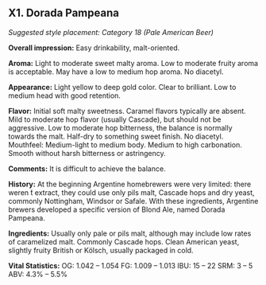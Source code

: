 ## X1. Dorada Pampeana

*Suggested style placement: Category 18 (Pale American Beer)*

**Overall impression:** Easy drinkability, malt-oriented.

**Aroma:** Light to moderate sweet malty aroma. Low to moderate fruity aroma is acceptable. May have a low to medium hop aroma. No diacetyl.

**Appearance:** Light yellow to deep gold color. Clear to brilliant. Low to medium head with good retention.

**Flavor:** Initial soft malty sweetness. Caramel flavors typically are absent. Mild to moderate hop flavor (usually Cascade), but should not be aggressive. Low to moderate hop bitterness, the balance is normally towards the malt. Half-dry to something sweet finish. No diacetyl. Mouthfeel: Medium-light to medium body. Medium to high carbonation. Smooth without harsh bitterness or astringency.

**Comments:** It is difficult to achieve the balance.

**History:** At the beginning Argentine homebrewers were very limited: there weren ́t extract, they could use only pils malt, Cascade hops and dry yeast, commonly Nottingham, Windsor or Safale. With these ingredients, Argentine brewers developed a specific version of Blond Ale, named Dorada Pampeana.

**Ingredients:** Usually only pale or pils malt, although may include low rates of caramelized malt. Commonly Cascade hops. Clean American yeast, slightly fruity British or Kölsch, usually packaged in cold.

**Vital Statistics:**
OG: 1.042 – 1.054
FG: 1.009 – 1.013
IBU: 15 – 22
SRM: 3 – 5
ABV: 4.3% – 5.5%
